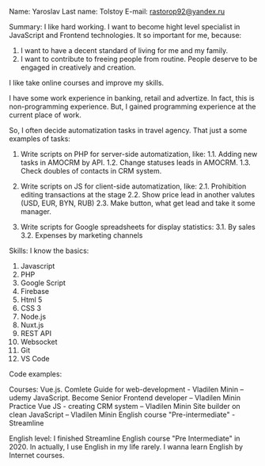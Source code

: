 Name: Yaroslav
Last name: Tolstoy
E-mail: rastorop92@yandex.ru

Summary:
I like hard working. I want to become hight level specialist in JavaScript and Frontend technologies.
It so important for me, because:
1) I want to have a decent standard of living for me and my family.
2) I want to contribute to freeing people from routine. People deserve to be engaged in creatively and creation.

I like take online courses and improve my skills.

I have some work experience in banking, retail and advertize. In fact, this is non-programming experience.
But, I gained programming experience at the current place of work.

So, I often decide automatization tasks in travel agency. That just a some examples of tasks:
1. Write scripts on PHP for server-side automatization, like:
1.1. Adding new tasks in AMOCRM by API.
1.2. Change statuses leads in AMOCRM.
1.3. Check doubles of contacts in CRM system.

2. Write scripts on JS for client-side automatization, like:
2.1. Prohibition editing transactions at the stage
2.2. Show price lead in another valutes (USD, EUR, BYN, RUB)
2.3. Make button, what get lead and take it some manager.

3. Write scripts for Google spreadsheets for display statistics:
3.1. By sales
3.2. Expenses by marketing channels

Skills:
I know the basics:
1) Javascript
2) PHP
3) Google Script
4) Firebase
5) Html 5
6) CSS 3
7) Node.js
8) Nuxt.js
9) REST API
10) Websocket
11) Git
12) VS Code

Code examples:


Courses:
Vue.js. Comlete Guide for web-development - Vladilen Minin – udemy
JavaScript. Become Senior Frontend developer – Vladilen Minin
Practice Vue JS - creating CRM system – Vladilen Minin
Site builder on clean JavaScript – Vladilen Minin
English course "Pre-intermediate" - Streamline

English level:
I finished Streamline English course "Pre Intermediate" in 2020.
In actually, I use English in my life rarely.
I wanna learn English by Internet courses.
